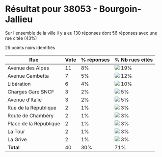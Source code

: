 # Résultat pour 38053 - Bourgoin-Jallieu

Sur l'ensemble de la ville il y a eu 130 réponses dont 56 réponses avec une rue citée (43%)

25 points noirs identifiés

| Rue | Vote | % réponses | % Nb rues cités|
|-----|------|------------|----------------|
| Avenue des Alpes | 11 | 8% | <img src="../../img/bar_19.gif" />&nbsp;19%|
| Avenue Gambetta | 7 | 5% | <img src="../../img/bar_12.gif" />&nbsp;12%|
| Libération | 6 | 4% | <img src="../../img/bar_10.gif" />&nbsp;10%|
| Charges Gare SNCF | 3 | 2% | <img src="../../img/bar_5.gif" />&nbsp;5%|
| Avenue d'Italie | 3 | 2% | <img src="../../img/bar_5.gif" />&nbsp;5%|
| Rue de la République | 2 | 1% | <img src="../../img/bar_3.gif" />&nbsp;3%|
| Route de Chambéry | 2 | 1% | <img src="../../img/bar_3.gif" />&nbsp;3%|
| Place de la République | 2 | 1% | <img src="../../img/bar_3.gif" />&nbsp;3%|
| La Tour | 2 | 1% | <img src="../../img/bar_3.gif" />&nbsp;3%|
| La Grive | 2 | 1% | <img src="../../img/bar_3.gif" />&nbsp;3%|
| **Total** | 40 | 30% | 71%|

